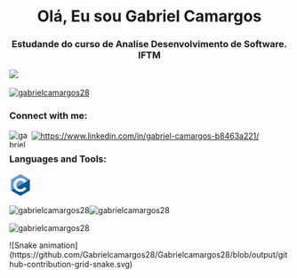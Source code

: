 <h1 align="center">Olá, Eu sou Gabriel Camargos</h1>
<h3 align="center">Estudande do curso de Analíse Desenvolvimento de Software. IFTM</h3>

<p align="left"> <img src="https://komarev.com/ghpvc/?username=gabrielcamargos28&label=Profile%20views&color=0e75b6&style=flat&langs_count=7&theme=dracula"
</p>

<p align="left"> <a href="https://github.com/ryo-ma/github-profile-trophy"><img src="https://github-profile-trophy.vercel.app/?username=gabrielcamargos28&langs_count=7&theme=dracula" alt="gabrielcamargos28" /></a> </p>

<h3 align="left"><b>Connect with me:</b></h3>
<p align="left">
<a href="https://linkedin.com/in/https://www.linkedin.com/in/gabriel-camargos-b8463a221/" target="blank"><img align="center" src="https://raw.githubusercontent.com/rahuldkjain/github-profile-readme-generator/master/src/images/icons/Social/linked-in-alt.svg" alt="https://www.linkedin.com/in/gabriel-camargos-b8463a221/" height="30" width="40" /></a>
<a href="https://instagram.com/gabriel_pcamargos" target="blank"><img align="left" src="https://raw.githubusercontent.com/rahuldkjain/github-profile-readme-generator/master/src/images/icons/Social/instagram.svg" alt="gabriel_pcamargos" height="30" width="40" /></a>
</p>

<h3 align="left">Languages and Tools:</h3>
<p align="left"> <a href="https://www.cprogramming.com/" target="_blank" rel="noreferrer"> <img src="https://raw.githubusercontent.com/devicons/devicon/master/icons/c/c-original.svg" alt="c" width="40" height="40"/> </a> </p>

<p><img align="left" src="https://github-readme-stats.vercel.app/api/top-langs?username=gabrielcamargos28&show_icons=true&locale=en&layout=compact&langs_count=7&theme=dracula" alt="gabrielcamargos28" /></p>

<p>&nbsp;<img align="left" src="https://github-readme-stats.vercel.app/api?username=gabrielcamargos28&show_icons=true&locale=en&langs_count=7&theme=dracula" alt="gabrielcamargos28" /></p>

<p><img align="center" src="https://github-readme-streak-stats.herokuapp.com/?user=gabrielcamargos28&&langs_count=7&theme=dracula" alt="gabrielcamargos28" /></p>
![Snake animation](https://github.com/Gabrielcamargos28/Gabrielcamargos28/blob/output/github-contribution-grid-snake.svg)

